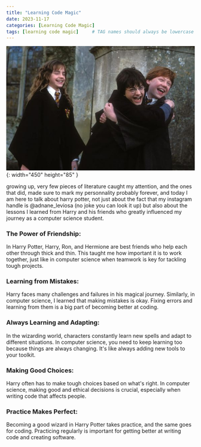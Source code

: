 ```yaml
---
title: "Learning Code Magic"
date: 2023-11-17
categories: [Learning Code Magic]
tags: [learning code magic]     # TAG names should always be lowercase
---
```


![Desktop View](/assets/img/ee.jpg){: width="450" height="85" }

growing up, very few pieces of literature caught my attention, and the ones that did, made sure to mark my personnality probably forever, and today I am here to talk about harry potter, not just about the fact that my instagram handle is @adnane_leviosa (no joke you can look it up) but also about the lessons I learned from Harry and his friends who greatly influenced my journey as a computer science student.

<h3>The Power of Friendship:</h3>
In Harry Potter, Harry, Ron, and Hermione are best friends who help each other through thick and thin. This taught me how important it is to work together, just like in computer science when teamwork is key for tackling tough projects.

<h3>Learning from Mistakes:</h3>
Harry faces many challenges and failures in his magical journey. Similarly, in computer science, I learned that making mistakes is okay. Fixing errors and learning from them is a big part of becoming better at coding.

<h3>Always Learning and Adapting:</h3>
In the wizarding world, characters constantly learn new spells and adapt to different situations. In computer science, you need to keep learning too because things are always changing. It's like always adding new tools to your toolkit.
 
<h3>Making Good Choices:</h3>
Harry often has to make tough choices based on what's right. In computer science, making good and ethical decisions is crucial, especially when writing code that affects people.

<h3>Practice Makes Perfect:</h3>
Becoming a good wizard in Harry Potter takes practice, and the same goes for coding. Practicing regularly is important for getting better at writing code and creating software.
